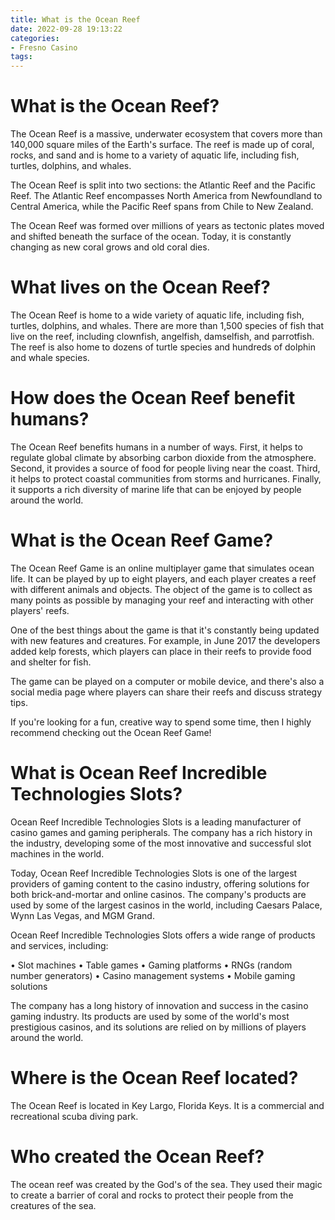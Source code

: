 ```yaml
---
title: What is the Ocean Reef
date: 2022-09-28 19:13:22
categories:
- Fresno Casino
tags:
---
```



# What is the Ocean Reef?

The Ocean Reef is a massive, underwater ecosystem that covers more than 140,000 square miles of the Earth's surface. The reef is made up of coral, rocks, and sand and is home to a variety of aquatic life, including fish, turtles, dolphins, and whales.

The Ocean Reef is split into two sections: the Atlantic Reef and the Pacific Reef. The Atlantic Reef encompasses North America from Newfoundland to Central America, while the Pacific Reef spans from Chile to New Zealand.

The Ocean Reef was formed over millions of years as tectonic plates moved and shifted beneath the surface of the ocean. Today, it is constantly changing as new coral grows and old coral dies.

# What lives on the Ocean Reef?

The Ocean Reef is home to a wide variety of aquatic life, including fish, turtles, dolphins, and whales. There are more than 1,500 species of fish that live on the reef, including clownfish, angelfish, damselfish, and parrotfish. The reef is also home to dozens of turtle species and hundreds of dolphin and whale species.

# How does the Ocean Reef benefit humans?

The Ocean Reef benefits humans in a number of ways. First, it helps to regulate global climate by absorbing carbon dioxide from the atmosphere. Second, it provides a source of food for people living near the coast. Third, it helps to protect coastal communities from storms and hurricanes. Finally, it supports a rich diversity of marine life that can be enjoyed by people around the world.

#  What is the Ocean Reef Game? 

The Ocean Reef Game is an online multiplayer game that simulates ocean life. It can be played by up to eight players, and each player creates a reef with different animals and objects. The object of the game is to collect as many points as possible by managing your reef and interacting with other players' reefs. 

One of the best things about the game is that it's constantly being updated with new features and creatures. For example, in June 2017 the developers added kelp forests, which players can place in their reefs to provide food and shelter for fish. 

The game can be played on a computer or mobile device, and there's also a social media page where players can share their reefs and discuss strategy tips. 

If you're looking for a fun, creative way to spend some time, then I highly recommend checking out the Ocean Reef Game!

#  What is Ocean Reef Incredible Technologies Slots? 

Ocean Reef Incredible Technologies Slots is a leading manufacturer of casino games and gaming peripherals. The company has a rich history in the industry, developing some of the most innovative and successful slot machines in the world.

Today, Ocean Reef Incredible Technologies Slots is one of the largest providers of gaming content to the casino industry, offering solutions for both brick-and-mortar and online casinos. The company's products are used by some of the largest casinos in the world, including Caesars Palace, Wynn Las Vegas, and MGM Grand.

Ocean Reef Incredible Technologies Slots offers a wide range of products and services, including: 

• Slot machines 
• Table games 
• Gaming platforms 
• RNGs (random number generators) 
• Casino management systems 
• Mobile gaming solutions 

The company has a long history of innovation and success in the casino gaming industry. Its products are used by some of the world's most prestigious casinos, and its solutions are relied on by millions of players around the world.

#  Where is the Ocean Reef located? 

The Ocean Reef is located in Key Largo, Florida Keys. It is a commercial and recreational scuba diving park.

#  Who created the Ocean Reef?

The ocean reef was created by the God's of the sea. They used their magic to create a barrier of coral and rocks to protect their people from the creatures of the sea.